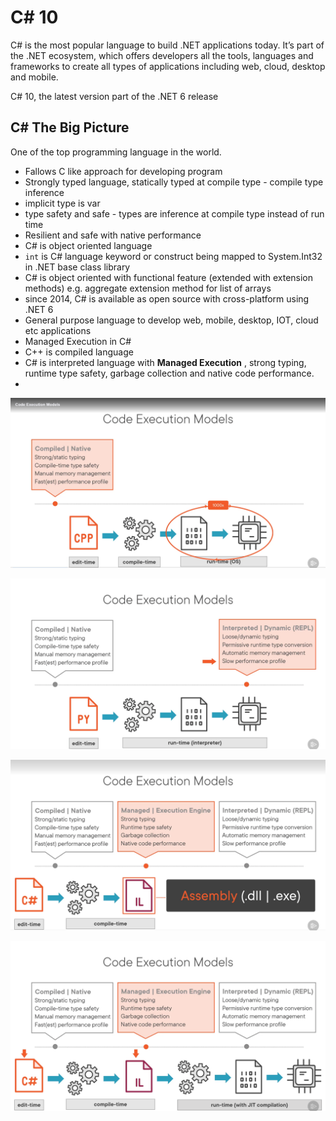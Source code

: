 # C# 10

C# is the most popular language to build .NET applications today. It’s part of the .NET ecosystem, which offers developers all the tools, languages and frameworks to create all types of applications including web, cloud, desktop and mobile.

 C# 10, the latest version part of the .NET 6 release

 ## C# The Big Picture
 One of the top programming language in the world.

 - Fallows C like approach for developing program
 - Strongly typed language, statically typed at compile type - compile type inference
 - implicit type is var
 - type safety and safe - types are inference at compile type instead of run time
 - Resilient and safe with native performance 
 - C# is object oriented language
 - `int` is C# language keyword or construct being mapped to System.Int32 in .NET base class library
 - C# is object oriented with functional feature (extended with extension methods) e.g. aggregate extension method for list of arrays
 - since 2014, C# is available as open source with cross-platform using .NET 6
 - General purpose language to develop web, mobile, desktop, IOT, cloud etc applications
 - Managed Execution in C#
 - C++ is compiled language
 - C# is interpreted language with **Managed Execution** , strong typing, runtime type safety, garbage collection and native code performance.
 - 


![Alt text](docs/2023-11-27_18h02_23.png)

![Alt text](docs/2023-11-27_18h08_43.png)

![Alt text](docs/2023-11-27_18h14_43.png)

![Alt text](docs/2023-11-27_18h16_33.png)